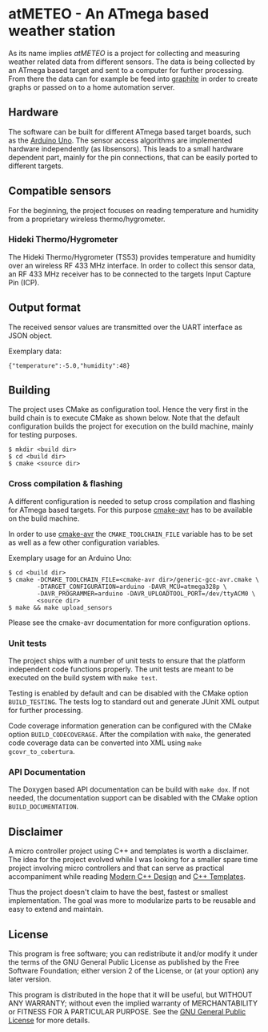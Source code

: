 atMETEO - An ATmega based weather station
=========================================

As its name implies *atMETEO* is a project for collecting and measuring weather
related data from different sensors. The data is being collected by an ATmega
based target and sent to a computer for further processing. From there
the data can for example be feed into [graphite](http://graphite.wikidot.com)
in order to create graphs or passed on to a home automation server.


Hardware
--------
The software can be built for different ATmega based target boards,
such as the [Arduino Uno]. The sensor access algorithms are implemented
hardware independently (as libsensors). This leads to a small hardware
dependent part, mainly for the pin connections, that can be
easily ported to different targets.

[Arduino Uno]: http://arduino.cc/en/pmwiki.php?n=Main/arduinoBoardUno


Compatible sensors
------------------
For the beginning, the project focuses on reading temperature and humidity
from a proprietary wireless thermo/hygrometer.

### Hideki Thermo/Hygrometer
The Hideki Thermo/Hygrometer (TS53) provides temperature and humidity over an
wireless RF 433 MHz interface. In order to collect this sensor data, an
RF 433 MHz receiver has to be connected to the targets Input Capture Pin (ICP).


Output format
-------------
The received sensor values are transmitted over the UART interface as JSON
object.

Exemplary data:

    {"temperature":-5.0,"humidity":48}


Building
--------
The project uses CMake as configuration tool. Hence the very first in the build
chain is to execute CMake as shown below. Note that the default
configuration builds the project for execution on the build machine,
mainly for testing purposes.

    $ mkdir <build dir>
    $ cd <build dir>
    $ cmake <source dir>

### Cross compilation & flashing
A different configuration is needed to setup cross compilation and flashing for
ATmega based targets. For this purpose [cmake-avr] has to be available on
the build machine.

In order to use [cmake-avr] the `CMAKE_TOOLCHAIN_FILE` variable has to be set
as well as a few other configuration variables.

Exemplary usage for an Arduino Uno:

    $ cd <build dir>
    $ cmake -DCMAKE_TOOLCHAIN_FILE=<cmake-avr dir>/generic-gcc-avr.cmake \
            -DTARGET_CONFIGURATION=arduino -DAVR_MCU=atmega328p \
            -DAVR_PROGRAMMER=arduino -DAVR_UPLOADTOOL_PORT=/dev/ttyACM0 \
            <source dir>
    $ make && make upload_sensors

Please see the cmake-avr documentation for more configuration options.

[cmake-avr]: https://github.com/mkleemann/cmake-avr

### Unit tests
The project ships with a number of unit tests to ensure that the platform
independent code functions properly. The unit tests are meant to be
executed on the build system with `make test`.

Testing is enabled by default and can be disabled with the CMake option
`BUILD_TESTING`. The tests log to standard out and generate JUnit XML output
for further processing.

Code coverage information generation can be configured with the CMake
option `BUILD_CODECOVERAGE`. After the compilation with `make`, the generated
code coverage data can be converted into XML using `make gcovr_to_cobertura`.

### API Documentation
The Doxygen based API documentation can be build with `make dox`.
If not needed, the documentation support can be disabled with the CMake
option `BUILD_DOCUMENTATION`.


Disclaimer
----------
A micro controller project using C++ and templates is worth a disclaimer.
The idea for the project evolved while I was looking for a smaller
spare time project involving micro controllers and that can serve as
practical accompaniment while reading [Modern C++ Design] and [C++ Templates].

Thus the project doesn't claim to have the best, fastest or smallest
implementation. The goal was more to modularize parts to be reusable and easy
to extend and maintain.

[Modern C++ Design]: http://erdani.com/index.php/books/modern-c-design
[C++ Templates]: http://www.josuttis.com/tmplbook/tmplbook.html


License
-------
This program is free software; you can redistribute it and/or modify
it under the terms of the GNU General Public License as published by
the Free Software Foundation; either version 2 of the License, or
(at your option) any later version.

This program is distributed in the hope that it will be useful,
but WITHOUT ANY WARRANTY; without even the implied warranty of
MERCHANTABILITY or FITNESS FOR A PARTICULAR PURPOSE.  See the
[GNU General Public License](http://www.gnu.org/licenses/gpl-2.0.html)
for more details.
